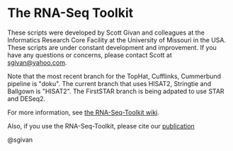 # The RNA-Seq Toolkit #

These scripts were developed by Scott Givan and colleagues at the Informatics Research Core Facility at the University of Missouri in the USA.
These scripts are under constant development and improvement. If you have any questions or concerns, please contact Scott at sgivan@yahoo.com.

Note that the most recent branch for the TopHat, Cufflinks, Cummerbund pipeline is "doku". The current branch that uses HISAT2, Stringtie and Ballgown is "HISAT2". The FirstSTAR branch is being adpated to use STAR and DESeq2.

For more information, see [the RNA-Seq-Toolkit wiki](https://github.com/sgivan/RNA-Seq-Toolkit/wiki).

Also, if you use the RNA-Seq-Toolkit, please cite our [publication](http://www.springerlink.com/content/mu65310036466275/)

@sgivan

